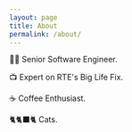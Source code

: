 ```yaml
---
layout: page
title: About
permalink: /about/
---
```


👩‍💻 Senior Software Engineer.

📺 Expert on RTE's Big Life Fix.

☕ Coffee Enthusiast.

🐈🐈‍⬛🐈 Cats.